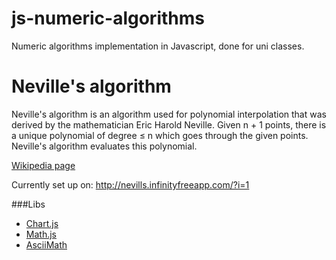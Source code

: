 # js-numeric-algorithms
Numeric algorithms implementation in Javascript, done for uni classes.

# Neville's algorithm
Neville's algorithm is an algorithm used for polynomial interpolation that was derived by the mathematician Eric Harold Neville. Given n + 1 points, there is a unique polynomial of degree ≤ n which goes through the given points. Neville's algorithm evaluates this polynomial.

[Wikipedia page](https://en.wikipedia.org/wiki/Neville%27s_algorithm)

Currently set up on:
http://nevills.infinityfreeapp.com/?i=1

###Libs
- [Chart.js](https://www.chartjs.org/)
- [Math.js](https://mathjs.org/)
- [AsciiMath](http://asciimath.org/)



